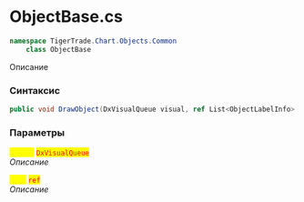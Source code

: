
# ObjectBase.cs
```csharp
namespace TigerTrade.Chart.Objects.Common  
    class ObjectBase
```

Описание

### Синтаксис
```csharp
public void DrawObject(DxVisualQueue visual, ref List<ObjectLabelInfo> labels)
```

### Параметры  
<mark style="color:yellow;">**`visual`**</mark> <mark style="color:red;">`DxVisualQueue`</mark>  
 *Описание*  
  
<mark style="color:yellow;">**`List`**</mark> <mark style="color:red;">`ref`</mark>  
 *Описание*  
  

                    
                    